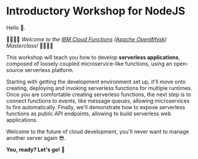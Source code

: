 # Introductory Workshop for NodeJS

Hello 👋.

👩‍💻👨‍💻 _Welcome to the_ [_IBM Cloud Functions_](https://console.bluemix.net/openwhisk/) _\(_[_Apache OpenWhisk_](http://openwhisk.incubator.apache.org/)_\) Masterclass!_ 👩‍💻👨‍💻

This workshop will teach you how to develop **serverless applications**, composed of loosely coupled microservice-like functions, using an open-source serverless platform.

Starting with getting the development environment set up, it'll move onto creating, deploying and invoking serverless functions for multiple runtimes. Once you are comfortable creating serverless functions, the next step is to connect functions to events, like message queues, allowing microservices to fire automatically. Finally, we'll demonstrate how to expose serverless functions as public API endpoints, allowing to build serverless web applications.

Welcome to the future of cloud development, you'll never want to manage another server again 😎.

**You, ready? Let's go!** 🚗

